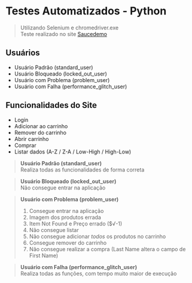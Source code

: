 # Testes Automatizados - Python
> Utilizando Selenium e chromedriver.exe\
> Teste realizado no site [Saucedemo](https://www.saucedemo.com/)

## Usuários

- Usuário Padrão (standard_user)
- Usuário Bloqueado (locked_out_user)
- Usuário com Problema (problem_user)
- Usuário com Falha (performance_glitch_user)

## Funcionalidades do Site

- Login
- Adicionar ao carrinho
- Remover do carrinho
- Abrir carrinho
- Comprar
- Listar dados (A-Z / Z-A / Low-High / High-Low)

> **Usuário Padrão (standard_user)**\
> Realiza todas as funcionalidades de forma correta

> **Usuário Bloqueado (locked_out_user)**\
>  Não consegue entrar na aplicação

> **Usuário com Problema (problem_user)**
> 1. Consegue entrar na aplicação
> 2. Imagem dos produtos errada
> 3. Item Not Found e Preço errado ($√-1)
> 4. Não consegue listar
> 5. Não consegue adicionar *todos* os produtos no carrinho
> 6. Consegue remover do carrinho
> 7. Não consegue realizar a compra (Last Name altera o campo de First Name)

> **Usuário com Falha (performance_glitch_user)**\
> Realiza todas as funções, com tempo muito maior de execução
